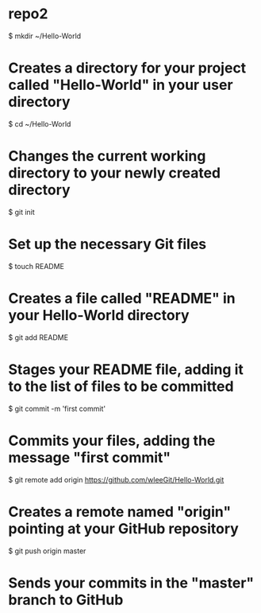 repo2
=====
$ mkdir ~/Hello-World
# Creates a directory for your project called "Hello-World" in your user directory

$ cd ~/Hello-World
# Changes the current working directory to your newly created directory

$ git init
# Set up the necessary Git files

$ touch README
# Creates a file called "README" in your Hello-World directory

$ git add README
# Stages your README file, adding it to the list of files to be committed

$ git commit -m 'first commit'
# Commits your files, adding the message "first commit"

$ git remote add origin https://github.com/wleeGit/Hello-World.git
# Creates a remote named "origin" pointing at your GitHub repository

$ git push origin master
# Sends your commits in the "master" branch to GitHub
